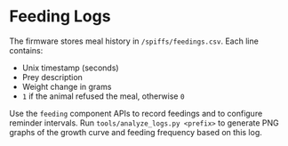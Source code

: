 # Feeding Logs

The firmware stores meal history in `/spiffs/feedings.csv`. Each line contains:

- Unix timestamp (seconds)
- Prey description
- Weight change in grams
- `1` if the animal refused the meal, otherwise `0`

Use the `feeding` component APIs to record feedings and to configure reminder intervals.
Run `tools/analyze_logs.py <prefix>` to generate PNG graphs of the growth curve and feeding frequency based on this log.
